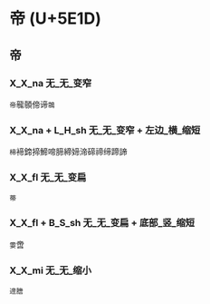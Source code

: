 # 帝 (U+5E1D)

## 帝 

### X_X_na 无_无_变窄
`帝`㡣䫕偙谛`鶙`

### X_X_na + L_H_sh 无_无_变窄 + 左边_横_缩短
`楴`褅鍗揥䱱啼腣締媂渧碲禘缔蹄諦

### X_X_fl 无_无_变扁
`蒂`

### X_X_fl + B_S_sh 无_无_变扁 + 底部_竖_缩短
`㛳`啻

### X_X_mi 无_无_缩小
`遆膪`

